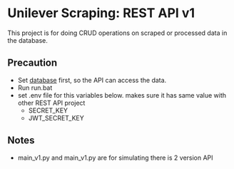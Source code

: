 # Unilever Scraping: REST API v1
This project is for doing CRUD operations on scraped or processed data in the database.

## Precaution
- Set [database](https://github.com/willyyeremi/unilever-scrapper-database) first, so the API can access the data.
- Run run.bat
- set .env file for this variables below. makes sure it has same value with other REST API project
  - SECRET_KEY
  - JWT_SECRET_KEY

## Notes
- main_v1.py and main_v1.py are for simulating there is 2 version API
